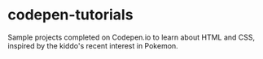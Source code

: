# codepen-tutorials
Sample projects completed on Codepen.io to learn about HTML and CSS, inspired by the kiddo's recent interest in Pokemon.
